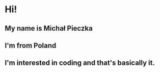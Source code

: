 # Hi!
## My name is Michał Pieczka
## I'm from Poland
## I'm interested in coding and that's basically it.
